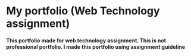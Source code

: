 # My  portfolio (Web Technology assignment)
#### This portfolio made for web technology assignment. This is not professional portfolio. I made this portfolio using assignment guideline
